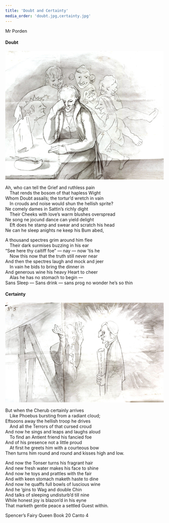 ```yaml
---
title: 'Doubt and Certainty'
media_order: 'doubt.jpg,certainty.jpg'
---
```


<div class="author">Mr Porden</div>

#### Doubt

![](doubt.jpg)

Ah, who can tell the Grief and ruthless pain  
&emsp;That rends the bosom of that hapless Wight  
Whom Doubt assails; the tortur’d wretch in vain  
&emsp;In crouds and noise would shun the hellish sprite?  
Ne comely dames in Sattin’s richly dight  
&emsp;Their Cheeks with love’s warm blushes overspread  
Ne song ne jocund dance can yield delight  
&emsp;Eft does he stamp and swear and scratch his head  
Ne can he sleep anights ne keep his Bum abed,  
  
A thousand spectres grim around him flee  
&emsp;Their dark surmises buzzing in his ear  
“See here thy caitiff foe” — nay — now ’tis he  
&emsp;Now this now that the truth still never near  
And then the spectres laugh and mock and jeer  
&emsp;In vain he bids to bring the dinner in  
And generous wine his heavy Heart to cheer  
&emsp;Alas he has no stomach to begin —  
Sans Sleep — Sans drink — sans prog no wonder he’s so thin  
  
#### Certainty  

![](certainty.jpg)
  
But when the Cherub certainly arrives  
&emsp;Like Phoebus bursting from a radiant cloud;  
Eftsoons away the hellish troop he drives  
&emsp;And all the Terrors of that cursed croud  
And now he sings and leaps and laughs aloud  
&emsp;To find an Antient friend his fancied foe  
And of his presence not a little proud  
&emsp;At first he greets him with a courteous bow  
Then turns him round and round and kisses high and low.  
  
And now the Tonser turns his fragrant hair  
And new fresh water makes his face to shine  
And now he toys and prattles with the fair  
And with keen stomach maketh haste to dine  
And now he quaffs full bowls of luscious wine  
And he ’gins to Wag and double Chin  
And talks of sleeping undisturb’d till nine  
While honest joy is blazon’d in his eyne  
That marketh gentle peace a settled Guest within.
  
<span class="pencil">Spencer’s Fairy Queen Book 20 Canto 4</span>
